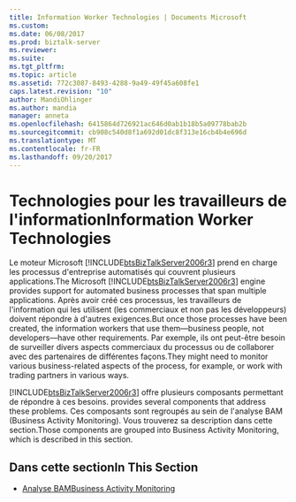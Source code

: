 ```yaml
---
title: Information Worker Technologies | Documents Microsoft
ms.custom: 
ms.date: 06/08/2017
ms.prod: biztalk-server
ms.reviewer: 
ms.suite: 
ms.tgt_pltfrm: 
ms.topic: article
ms.assetid: 772c3087-8493-4288-9a49-49f45a608fe1
caps.latest.revision: "10"
author: MandiOhlinger
ms.author: mandia
manager: anneta
ms.openlocfilehash: 6415864d726921ac646d0ab1b18b5a09778bab2b
ms.sourcegitcommit: cb908c540d8f1a692d01dc8f313e16cb4b4e696d
ms.translationtype: MT
ms.contentlocale: fr-FR
ms.lasthandoff: 09/20/2017
---
```

# <a name="information-worker-technologies"></a><span data-ttu-id="5e885-102">Technologies pour les travailleurs de l'information</span><span class="sxs-lookup"><span data-stu-id="5e885-102">Information Worker Technologies</span></span>
<span data-ttu-id="5e885-103">Le moteur Microsoft [!INCLUDE[btsBizTalkServer2006r3](../includes/btsbiztalkserver2006r3-md.md)] prend en charge les processus d'entreprise automatisés qui couvrent plusieurs applications.</span><span class="sxs-lookup"><span data-stu-id="5e885-103">The Microsoft [!INCLUDE[btsBizTalkServer2006r3](../includes/btsbiztalkserver2006r3-md.md)] engine provides support for automated business processes that span multiple applications.</span></span> <span data-ttu-id="5e885-104">Après avoir créé ces processus, les travailleurs de l'information qui les utilisent (les commerciaux et non pas les développeurs) doivent répondre à d'autres exigences.</span><span class="sxs-lookup"><span data-stu-id="5e885-104">But once those processes have been created, the information workers that use them—business people, not developers—have other requirements.</span></span> <span data-ttu-id="5e885-105">Par exemple, ils ont peut-être besoin de surveiller divers aspects commerciaux du processus ou de collaborer avec des partenaires de différentes façons.</span><span class="sxs-lookup"><span data-stu-id="5e885-105">They might need to monitor various business-related aspects of the process, for example, or work with trading partners in various ways.</span></span>  
  
 [!INCLUDE[btsBizTalkServer2006r3](../includes/btsbiztalkserver2006r3-md.md)]<span data-ttu-id="5e885-106"> offre plusieurs composants permettant de répondre à ces besoins.</span><span class="sxs-lookup"><span data-stu-id="5e885-106"> provides several components that address these problems.</span></span> <span data-ttu-id="5e885-107">Ces composants sont regroupés au sein de l'analyse BAM (Business Activity Monitoring). Vous trouverez sa description dans cette section.</span><span class="sxs-lookup"><span data-stu-id="5e885-107">Those components are grouped into Business Activity Monitoring, which is described in this section.</span></span>  
  
## <a name="in-this-section"></a><span data-ttu-id="5e885-108">Dans cette section</span><span class="sxs-lookup"><span data-stu-id="5e885-108">In This Section</span></span>  
  
-   [<span data-ttu-id="5e885-109">Analyse BAM</span><span class="sxs-lookup"><span data-stu-id="5e885-109">Business Activity Monitoring</span></span>](../core/business-activity-monitoring.md)